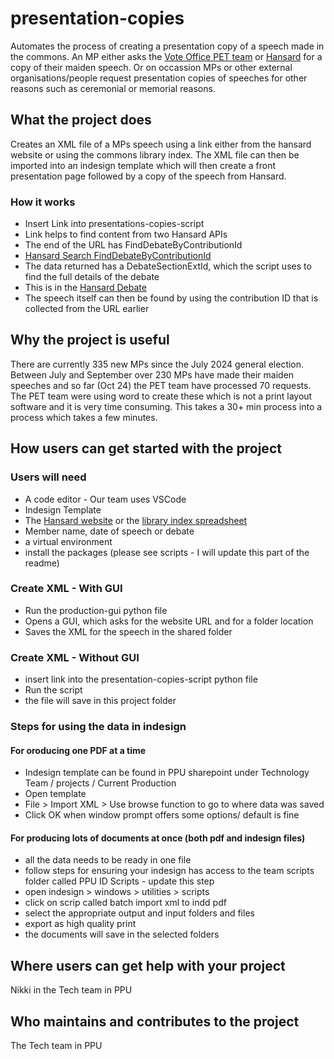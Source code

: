 # presentation-copies

Automates the process of creating a presentation copy of a speech made in the commons.
An MP either asks the [Vote Office PET team](https://parlinet.parliament.uk/teams/house-of-commons/chamber-participation-team/vote-office/publications-enquiries-team/) or [Hansard](https://guidetoprocedure.parliament.uk/articles/v6wxttYz/how-to-make-a-maiden-speech) for a copy of their maiden speech. 
Or on occassion MPs or other external organisations/people request presentation copies of speeches for other reasons such as ceremonial or memorial reasons.

## What the project does
Creates an XML file of a MPs speech using a link either from the hansard website or using the commons library index.
The XML file can then be imported into an indesign template which will then create a front presentation page followed by a copy of the speech from Hansard.


### How it works
* Insert Link into presentations-copies-script
* Link helps to find content from two Hansard APIs
* The end of the URL has FindDebateByContributionId
* [Hansard Search FindDebateByContributionId](https://hansard-api.parliament.uk/swagger/ui/index#!/Search/Search_FindDebateByContributionId)
* The data returned has a DebateSectionExtId, which the script uses to find the full details of the debate
* This is in the [Hansard Debate](https://hansard-api.parliament.uk/swagger/ui/index#!/Debates/Debates_GetDebate)
* The speech itself can then be found by using the contribution ID that is collected from the URL earlier

## Why the project is useful
There are currently 335 new MPs since the July 2024 general election. Between July and September over 230 MPs have made their maiden speeches and so far (Oct 24) the PET team have processed 70 requests.
The PET team were using word to create these which is not a print layout software and it is very time consuming.
This takes a 30+ min process into a process which takes a few minutes. 

## How users can get started with the project
### Users will need
* A code editor - Our team uses VSCode
* Indesign Template
* The [Hansard website](https://hansard.parliament.uk/) or the [library index spreadsheet](https://commonslibrary.parliament.uk/research-briefings/sn04588/)
* Member name, date of speech or debate 
* a virtual environment
* install the packages (please see scripts - I will update this part of the readme)

### Create XML - With GUI
* Run the production-gui python file
* Opens a GUI, which asks for the website URL and for a folder location
* Saves the XML for the speech in the shared folder

### Create XML - Without GUI
* insert link into the presentation-copies-script python file
* Run the script
* the file will save in this project folder

### Steps for using the data in indesign
#### For oroducing one PDF at a time
* Indesign template can be found in PPU sharepoint under Technology Team / projects / Current Production
* Open template
* File > Import XML > Use browse function to go to where data was saved
* Click OK when window prompt offers some options/ default is fine

#### For producing lots of documents at once (both pdf and indesign files)
* all the data needs to be ready in one file
* follow steps for ensuring your indesign has access to the team scripts folder called PPU ID Scripts - update this step
* open indesign > windows > utilities > scripts 
* click on scrip called batch import xml to indd pdf
* select the appropriate output and input folders and files
* export as high quality print
* the documents will save in the selected folders

## Where users can get help with your project
Nikki in the Tech team in PPU

## Who maintains and contributes to the project
The Tech team in PPU